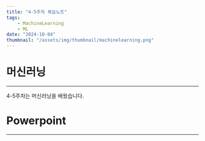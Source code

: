```yaml
---
title: "4-5주차 복습노트"
tags:
    - MachineLearning
    - ML
date: "2024-10-04"
thumbnail: "/assets/img/thumbnail/machinelearning.png"
---
```


# 머신러닝
---
4-5주차는 머신러닝을 배웠습니다.

# Powerpoint
---




